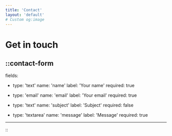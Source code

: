 ```yaml
---
title: 'Contact'
layout: 'default'
# Custom og:image
---
```


# Get in touch

## ::contact-form

fields:

- type: 'text'
  name: 'name'
  label: 'Your name'
  required: true

- type: 'email'
  name: 'email'
  label: 'Your email'
  required: true

- type: 'text'
  name: 'subject'
  label: 'Subject'
  required: false

- type: 'textarea'
  name: 'message'
  label: 'Message'
  required: true

---

::
